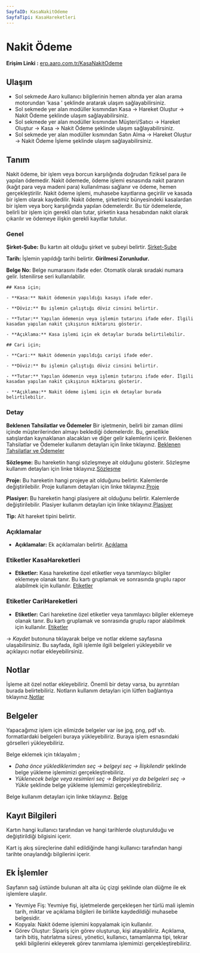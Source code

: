 ```yaml
---
SayfaID: KasaNakitOdeme
SayfaTipi: KasaHareketleri
---
```


# Nakit Ödeme

**Erişim Linki :** [erp.aaro.com.tr/KasaNakitOdeme](erp.aaro.com.tr/KasaNakitOdeme)

## Ulaşım 

- Sol sekmede Aaro kullanıcı bilgilerinin hemen altında yer alan arama motorundan 'kasa
' şeklinde aratarak ulaşım sağlayabilirsiniz.
- Sol sekmede yer alan modüller kısmından Kasa -> Hareket Oluştur -> Nakit Ödeme şeklinde ulaşım sağlayabilirsiniz.
- Sol sekmede yer alan modüller kısmından Müşteri/Satıcı -> Hareket Oluştur -> Kasa -> Nakit Ödeme şeklinde ulaşım sağlayabilirsiniz.
- Sol sekmede yer alan modüller kısmından Satın Alma -> Hareket Oluştur -> Nakit Ödeme İşleme şeklinde ulaşım sağlayabilirsiniz.

## Tanım

Nakit ödeme, bir işlem veya borcun karşılığında doğrudan fiziksel para ile yapılan ödemedir. 
Nakit ödemede, ödeme işlemi esnasında nakit paranın (kağıt para veya madeni para) kullanılması sağlanır ve ödeme, hemen gerçekleştirilir.
Nakit ödeme işlemi, muhasebe kayıtlarına geçirilir ve kasada bir işlem olarak kaydedilir.
Nakit ödeme, şirketimiz bünyesindeki kasalardan bir işlem veya borç karşılığında yapılan ödemelerdir. 
Bu tür ödemelerde, belirli bir işlem için gerekli olan tutar, şirketin kasa hesabından nakit olarak çıkarılır ve ödemeye ilişkin gerekli kayıtlar tutulur.

### Genel 

**Şirket-Şube:** Bu kartın ait olduğu şirket ve şubeyi belirtir. [Şirket-Şube](../TemelOzellikler/SirketSubeHareket.md)

**Tarih:** İşlemin yapıldığı tarihi belirtir. **Girilmesi Zorunludur.**

**Belge No:** Belge numarasını ifade eder. Otomatik olarak sıradaki numara gelir. İstenilirse seri kullanılabilir.

	## Kasa için;

	- **Kasa:** Nakit ödemenin yapıldığı kasayı ifade eder.

	- **Döviz:** Bu işlemin çalıştığı döviz cinsini belirtir.

	- **Tutar:** Yapılan ödemenin veya işlemin tutarını ifade eder. İlgili kasadan yapılan nakit çıkışının miktarını gösterir.

	- **Açıklama:** Kasa işlemi için ek detaylar burada belirtilebilir. 

	## Cari için;

	- **Cari:** Nakit ödemenin yapıldığı cariyi ifade eder.

	- **Döviz:** Bu işlemin çalıştığı döviz cinsini belirtir.

	- **Tutar:** Yapılan ödemenin veya işlemin tutarını ifade eder. İlgili kasadan yapılan nakit çıkışının miktarını gösterir.

	- **Açıklama:** Nakit ödeme işlemi için ek detaylar burada belirtilebilir. 

### Detay

**Beklenen Tahsilatlar ve Ödemeler** Bir işletmenin, belirli bir zaman dilimi içinde müşterilerinden almayı beklediği ödemelerdir. 
	Bu, genellikle satışlardan kaynaklanan alacakları ve diğer gelir kalemlerini içerir. Beklenen Tahsilatlar ve Ödemeler kullanım detayları için linke tıklayınız. [Beklenen Tahsilatlar ve Ödemeler](../TemelOzellikler/BeklenenTahOd.md)

**Sözleşme:** Bu hareketin hangi sözleşmeye ait olduğunu gösterir. Sözleşme kullanım detayları için linke tıklayınız.[Sözleşme](../TemelOzellikler/Sozlesme.md)

**Proje:** Bu hareketin hangi projeye ait olduğunu belirtir. Kalemlerde değiştirilebilir. Proje kullanım detayları için linke tıklayınız.[Proje](../TemelOzellikler/Proje.md)

**Plasiyer:** Bu hareketin hangi plasiyere ait olduğunu belirtir. Kalemlerde değiştirilebilir. Plasiyer kullanım detayları için linke tıklayınız.[Plasiyer](../TemelOzellikler/Plasiyer.md)

**Tip:** Alt hareket tipini belirtir.

### Açıklamalar

- **Açıklamalar:** Ek açıklamaları belirtir. [Açıklama](../TemelOzellikler/Aciklama.md)

### Etiketler KasaHareketleri 

- **Etiketler:** Kasa hareketine özel etiketler veya tanımlayıcı bilgiler eklemeye olanak tanır. 
Bu kartı gruplamak ve sonrasında gruplu rapor alabilmek için kullanılır. [Etiketler](../TemelOzellikler/Etiketler.md)

### Etiketler CariHareketleri 

- **Etiketler:** Cari hareketine özel etiketler veya tanımlayıcı bilgiler eklemeye olanak tanır. 
Bu kartı gruplamak ve sonrasında gruplu rapor alabilmek için kullanılır. [Etiketler](../TemelOzellikler/Etiketler.md)

-> *Kaydet* butonuna tıklayarak belge ve notlar ekleme sayfasına ulaşabilirsiniz. 
Bu sayfada, ilgili işlemle ilgili belgeleri yükleyebilir ve açıklayıcı notlar ekleyebilirsiniz.

## Notlar 

İşleme ait özel notlar ekleyebiliriz. Önemli bir detay varsa, bu ayrıntıları burada belirtebiliriz. Notların kullanım detayları için lütfen bağlantıya tıklayınız.[Notlar](../TemelOzellikler/Notlar.md)

## Belgeler

Yapacağımız işlem için elimizde belgeler var ise jpg, png, pdf vb. formatlardaki belgeleri buraya yükleyebiliriz.
Buraya işlem esnasındaki görselleri yükleyebiliriz.

Belge eklemek için tıklayalım ;

- *Daha önce yüklediklerimden seç -> belgeyi seç -> İlişkilendir* şeklinde belge yükleme işlemimizi gerçekleştirebiliriz.
- *Yüklenecek belge veya resimleri seç -> Belgeyi ya da belgeleri seç -> Yükle* şeklinde belge yükleme işlemimizi gerçekleştirebiliriz.

Belge kullanım detayları için linke tıklayınız. [Belge](../TemelOzellikler/Belgeler.md)

## Kayıt Bilgileri

Kartın hangi kullanıcı tarafından ve hangi tarihlerde oluşturulduğu ve değiştirildiği bilgisini içerir.

Kart iş akış süreçlerine dahil edildiğinde hangi kullanıcı tarafından hangi tarihte onaylandığı bilgilerini içerir. 

## Ek İşlemler

 Sayfanın sağ üstünde bulunan alt alta üç çizgi şeklinde olan düğme ile ek işlemlere ulaşılır.
- Yevmiye Fiş: Yevmiye fişi, işletmelerde gerçekleşen her türlü mali işlemin tarih, miktar ve açıklama bilgileri ile birlikte kaydedildiği muhasebe belgesidir.
- Kopyala: Nakit ödeme işlemini kopyalamak için kullanılır.
- Görev Oluştur: Sipariş için görev oluşturup, kişi atayabiliriz. Açıklama, tarih bitiş, hatırlatma süresi, yönetici, kullanıcı, tamamlanma tipi, tekrar şekli bilgilerini ekleyerek görev tanımlama işlemimizi gerçekleştirebiliriz.
